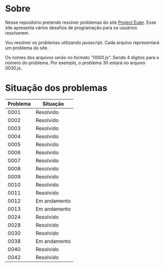 # Sobre

Nesse reposítório pretendo resolver problemas do site [Project Euler](https://projecteuler.net/archives). Esse site apresenta vários desafios de programação para os usuários resolverem.

Vou resolver os problemas utilizando javascript. Cada arquivo representará um problema do site.

Os nomes dos arquivos serão no formato "0000.js". Sendo 4 dígitos para o número do problema. Por exemplo, o problema 30 estará no arquivo 0030.js.

# Situação dos problemas

| Problema | Situação     |
| -------- | ------------ |
| 0001     | Resolvido    |
| 0002     | Resolvido    |
| 0003     | Resolvido    |
| 0004     | Resolvido    |
| 0005     | Resolvido    |
| 0006     | Resolvido    |
| 0007     | Resolvido    |
| 0008     | Resolvido    |
| 0009     | Resolvido    |
| 0010     | Resolvido    |
| 0011     | Resolvido    |
| 0012     | Em andamento |
| 0013     | Em andamento |
| 0024     | Resolvido    |
| 0028     | Resolvido    |
| 0030     | Resolvido    |
| 0038     | Em andamento |
| 0040     | Resolvido    |
| 0042     | Resolvido    |
